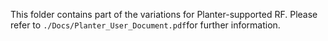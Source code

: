 This folder contains part of the variations for Planter-supported RF. Please refer to ```./Docs/Planter_User_Document.pdf```for further information.
